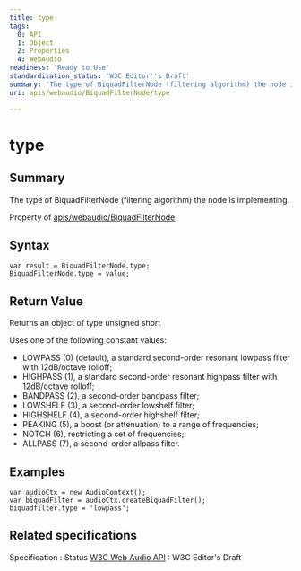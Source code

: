 ```yaml
---
title: type
tags:
  0: API
  1: Object
  2: Properties
  4: WebAudio
readiness: 'Ready to Use'
standardization_status: 'W3C Editor''s Draft'
summary: 'The type of BiquadFilterNode (filtering algorithm) the node is implementing.'
uri: apis/webaudio/BiquadFilterNode/type

---
```

# type

## Summary

The type of BiquadFilterNode (filtering algorithm) the node is implementing.

<span data-meta="applies_to" data-type="key">Property of <span data-type="value">[apis/webaudio/BiquadFilterNode](/apis/webaudio/BiquadFilterNode)</span></span>

## Syntax

``` {.js}
var result = BiquadFilterNode.type;
BiquadFilterNode.type = value;
```

## Return Value

<span data-meta="return" data-type="key">Returns an object of type <span data-type="value">unsigned short</span></span>

Uses one of the following constant values:

-   LOWPASS (0) (default), a standard second-order resonant lowpass filter with 12dB/octave rolloff;
-   HIGHPASS (1), a standard second-order resonant highpass filter with 12dB/octave rolloff;
-   BANDPASS (2), a second-order bandpass filter;
-   LOWSHELF (3), a second-order lowshelf filter;
-   HIGHSHELF (4), a second-order highshelf filter;
-   PEAKING (5), a boost (or attenuation) to a range of frequencies;
-   NOTCH (6), restricting a set of frequencies;
-   ALLPASS (7), a second-order allpass filter.

## Examples

``` {.js}
var audioCtx = new AudioContext();
var biquadFilter = audioCtx.createBiquadFilter();
biquadfilter.type = 'lowpass';
```

## Related specifications

Specification
:   Status
[W3C Web Audio API](http://webaudio.github.io/web-audio-api/)
:   W3C Editor's Draft

